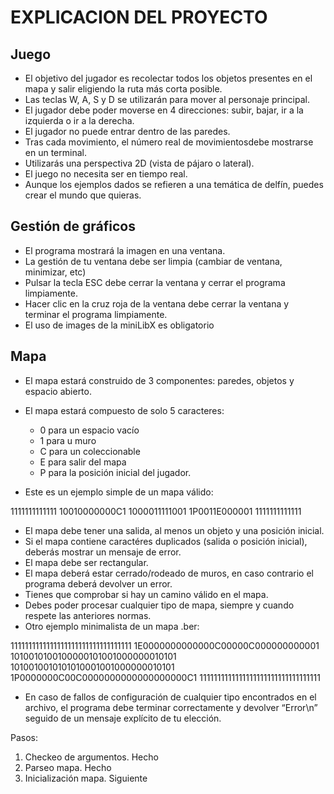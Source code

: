 # EXPLICACION DEL PROYECTO 
## Juego
- El objetivo del jugador es recolectar todos los objetos presentes en el mapa y salir eligiendo la ruta más corta posible.
- Las teclas W, A, S y D se utilizarán para mover al personaje principal.
- El jugador debe poder moverse en 4 direcciones: subir, bajar, ir a la izquierda o ir a la derecha.
- El jugador no puede entrar dentro de las paredes.
- Tras cada movimiento, el número real de movimientosdebe mostrarse en un terminal.
- Utilizarás una perspectiva 2D (vista de pájaro o lateral).
- El juego no necesita ser en tiempo real.
- Aunque los ejemplos dados se refieren a una temática de delfín, puedes crear el mundo que quieras.

## Gestión de gráficos
- El programa mostrará la imagen en una ventana.
- La gestión de tu ventana debe ser limpia (cambiar de ventana, minimizar, etc)
- Pulsar la tecla ESC debe cerrar la ventana y cerrar el programa limpiamente.
- Hacer clic en la cruz roja de la ventana debe cerrar la ventana y terminar el programa limpiamente.
- El uso de images de la miniLibX es obligatorio

## Mapa
- El mapa estará construido de 3 componentes: paredes, objetos y espacio abierto.
- El mapa estará compuesto de solo 5 caracteres:
    - 0 para un espacio vacío
    - 1 para u muro
    - C para un coleccionable
    - E para salir del mapa
    - P para la posición inicial del jugador.

- Este es un ejemplo simple de un mapa válido:

1111111111111
10010000000C1
1000011111001
1P0011E000001
1111111111111

- El mapa debe tener una salida, al menos un objeto y una posición inicial.
- Si el mapa contiene caractéres duplicados (salida o posición inicial), deberás mostrar un mensaje de error.
- El mapa debe ser rectangular.
- El mapa deberá estar cerrado/rodeado de muros, en caso contrario el programa deberá devolver un error.
- Tienes que comprobar si hay un camino válido en el mapa.
- Debes poder procesar cualquier tipo de mapa, siempre y cuando respete las anteriores normas.
- Otro ejemplo minimalista de un mapa .ber:

1111111111111111111111111111111111
1E0000000000000C00000C000000000001
1010010100100000101001000000010101
1010010010101010001001000000010101
1P0000000C00C0000000000000000000C1
1111111111111111111111111111111111

- En caso de fallos de configuración de cualquier tipo encontrados en el archivo, el programa debe terminar correctamente y devolver “Error\n” seguido de un mensaje explícito de tu elección.

Pasos:
1. Checkeo de argumentos. Hecho
2. Parseo mapa. Hecho
3. Inicialización mapa. Siguiente
